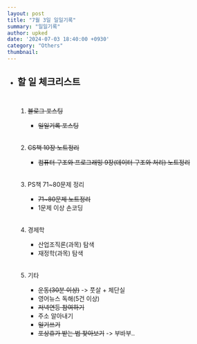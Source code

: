 ```yaml
---
layout: post
title: "7월 3일 일일기록"
summary: "일일기록"
author: upked
date: '2024-07-03 18:40:00 +0930'
category: "Others"
thumbnail:
---
```


- ## 할 일 체크리스트<br/><br/>



    1. ~~블로그 포스팅~~
        - ~~일일기록 포스팅~~<br/><br/>


    2. ~~CS책 10장 노트정리~~
        - ~~컴퓨터 구조와 프로그래밍 9장(데이터 구조와 처리) 노트정리~~<br/><br/>


    3. PS책 71~80문제 정리
        - ~~71~80문제 노트정리~~
        - 1문제 이상 손코딩<br/><br/>


    4. 경제학
        - 산업조직론(과목) 탐색
        - 재정학(과목) 탐색<br/><br/>


    5. 기타
        - ~~운동(30분 이상)~~ -> 풋살 + 체단실
        - 영어뉴스 독해(5건 이상)
        - ~~저녁연등 참여하기~~
        - 주소 알아내기
        - ~~일기쓰기~~
        - ~~포상휴가 받는 법 찾아보기~~ -> 부바부..


